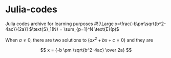# Julia-codes
Julia codes archive for learning purposes
#![\Large x=\frac{-b\pm\sqrt{b^2-4ac}}{2a}]
$\text{S}_1(N) = \sum_{p=1}^N \text{E}(p)$


When $a \ne 0$, there are two solutions to $(ax^2 + bx + c = 0)$ and they are 

$$ x = {-b \pm \sqrt{b^2-4ac} \over 2a} $$
